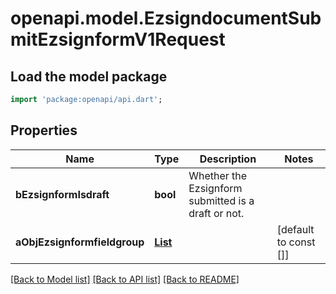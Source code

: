 # openapi.model.EzsigndocumentSubmitEzsignformV1Request

## Load the model package
```dart
import 'package:openapi/api.dart';
```

## Properties
Name | Type | Description | Notes
------------ | ------------- | ------------- | -------------
**bEzsignformIsdraft** | **bool** | Whether the Ezsignform submitted is a draft or not. | 
**aObjEzsignformfieldgroup** | [**List<CustomEzsignformfieldgroupRequest>**](CustomEzsignformfieldgroupRequest.md) |  | [default to const []]

[[Back to Model list]](../README.md#documentation-for-models) [[Back to API list]](../README.md#documentation-for-api-endpoints) [[Back to README]](../README.md)


